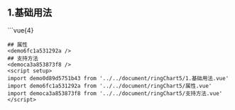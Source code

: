 ## 1.基础用法
<demo0d89d5751b43 />
```vue{4}
<template>
    <ring-chart-5 ref="chartRef" v-bind="chartOption"></ring-chart-5>
</template>

<script setup>
import { ref, onMounted } from 'vue';

const chartRef = ref();

const seriesData = [
    { value: 1048, name: '正常' },
    { value: 735, name: '故障' },
    { value: 580, name: '告警' },
    { value: 484, name: '离线' },
    { value: 123, name: '危险' }
];
// 组合配置项
const chartOption = {
    seriesData
};

onMounted(() => chartRef.value.renderChart());
</script>
<style lang="scss" scoped>
.zrx-chart {
    height: 664px;
    background-color: rgb(3, 43, 68);
}
</style>
```
## 属性
<demo6fc1a531292a />
## 支持方法
<democa3a853873f8 />
<script setup>
import demo0d89d5751b43 from '../../document/ringChart5/1.基础用法.vue'
import demo6fc1a531292a from '../../document/ringChart5/属性.vue'
import democa3a853873f8 from '../../document/ringChart5/支持方法.vue'
</script>